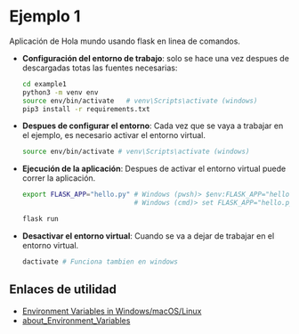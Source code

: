 # Ejemplo 1

Aplicación de Hola mundo usando flask en linea de comandos.

* **Configuración del entorno de trabajo**: solo se hace una vez despues de descargadas totas las fuentes necesarias:

  ```bash
  cd example1
  python3 -m venv env
  source env/bin/activate   # venv\Scripts\activate (windows)
  pip3 install -r requirements.txt
  ```

* **Despues de configurar el entorno**: Cada vez que se vaya a trabajar en el ejemplo, es necesario activar el entorno virtual.
  
  ```bash
  source env/bin/activate # venv\Scripts\activate (windows)
  ```

* **Ejecución de la aplicación**: Despues de activar el entorno virtual puede correr la aplicación. 
  
  ```bash
  export FLASK_APP="hello.py" # Windows (pwsh)> $env:FLASK_APP="hello.py"
                              # Windows (cmd)> set FLASK_APP="hello.py"
  
  flask run 
  ```

* **Desactivar el entorno virtual**: Cuando se va a dejar de trabajar en el entorno virtual.
  
  ```bash
  dactivate # Funciona tambien en windows
  ```




## Enlaces de utilidad

* [Environment Variables in Windows/macOS/Linux](https://www3.ntu.edu.sg/home/ehchua/programming/howto/Environment_Variables.html#:~:text=2.2%20Set%2FUnset%2FChange%20an,it%20to%20an%20empty%20string.)
* [about_Environment_Variables](https://learn.microsoft.com/en-us/powershell/module/microsoft.powershell.core/about/about_environment_variables?view=powershell-7.3)
